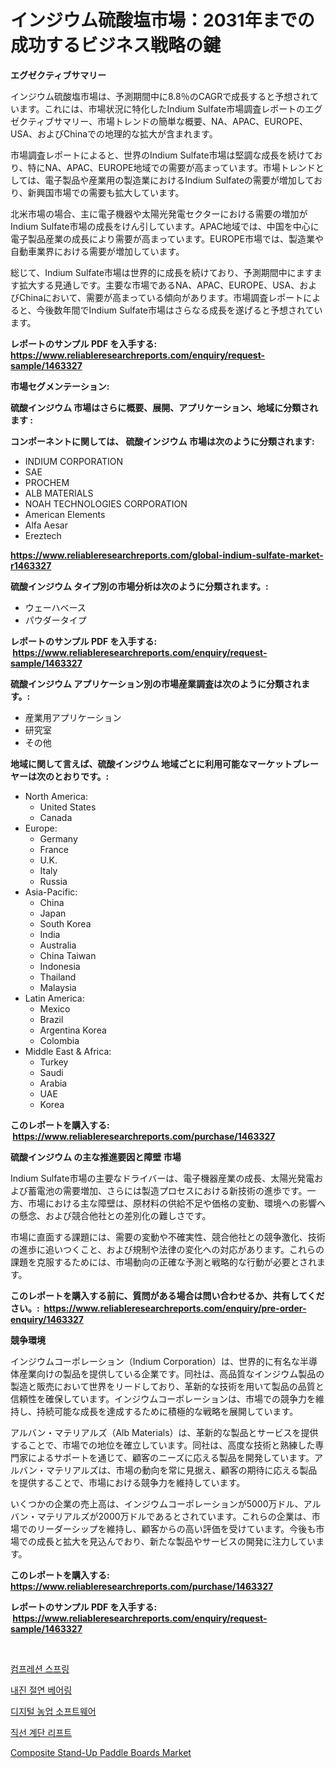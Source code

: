 <p><h1>インジウム硫酸塩市場：2031年までの成功するビジネス戦略の鍵</h1></p><p><strong>エグゼクティブサマリー</strong></p>
<p><p>インジウム硫酸塩市場は、予測期間中に8.8％のCAGRで成長すると予想されています。これには、市場状況に特化したIndium Sulfate市場調査レポートのエグゼクティブサマリー、市場トレンドの簡単な概要、NA、APAC、EUROPE、USA、およびChinaでの地理的な拡大が含まれます。</p><p>市場調査レポートによると、世界のIndium Sulfate市場は堅調な成長を続けており、特にNA、APAC、EUROPE地域での需要が高まっています。市場トレンドとしては、電子製品や産業用の製造業におけるIndium Sulfateの需要が増加しており、新興国市場での需要も拡大しています。</p><p>北米市場の場合、主に電子機器や太陽光発電セクターにおける需要の増加がIndium Sulfate市場の成長をけん引しています。APAC地域では、中国を中心に電子製品産業の成長により需要が高まっています。EUROPE市場では、製造業や自動車業界における需要が増加しています。</p><p>総じて、Indium Sulfate市場は世界的に成長を続けており、予測期間中にますます拡大する見通しです。主要な市場であるNA、APAC、EUROPE、USA、およびChinaにおいて、需要が高まっている傾向があります。市場調査レポートによると、今後数年間でIndium Sulfate市場はさらなる成長を遂げると予想されています。</p></p>
<p><strong>レポートのサンプル PDF を入手する: <a href="https://www.reliableresearchreports.com/enquiry/request-sample/1463327">https://www.reliableresearchreports.com/enquiry/request-sample/1463327</a></strong></p>
<p><strong>市場セグメンテーション:</strong></p>
<p><strong> 硫酸インジウム 市場はさらに概要、展開、アプリケーション、地域に分類されます :</strong></p>
<p><strong>コンポーネントに関しては、 硫酸インジウム 市場は次のように分類されます: &nbsp;</strong></p>
<p><ul><li>INDIUM CORPORATION</li><li>SAE</li><li>PROCHEM</li><li>ALB MATERIALS</li><li>NOAH TECHNOLOGIES CORPORATION</li><li>American Elements</li><li>Alfa Aesar</li><li>Ereztech</li></ul></p>
<p><strong><a href="https://www.reliableresearchreports.com/global-indium-sulfate-market-r1463327">https://www.reliableresearchreports.com/global-indium-sulfate-market-r1463327</a></strong></p>
<p><strong> 硫酸インジウム タイプ別の市場分析は次のように分類されます。:</strong></p>
<p><ul><li>ウェーハベース</li><li>パウダータイプ</li></ul></p>
<p><strong>レポートのサンプル PDF を入手する: &nbsp;<a href="https://www.reliableresearchreports.com/enquiry/request-sample/1463327">https://www.reliableresearchreports.com/enquiry/request-sample/1463327</a></strong></p>
<p><strong> 硫酸インジウム アプリケーション別の市場産業調査は次のように分類されます。:</strong></p>
<p><ul><li>産業用アプリケーション</li><li>研究室</li><li>その他</li></ul></p>
<p><strong>地域に関して言えば、硫酸インジウム 地域ごとに利用可能なマーケットプレーヤーは次のとおりです。:</strong></p>
<p><ul>
    <li>
        North America:
        <ul>
            <li>United States</li>
            <li>Canada</li>
        </ul>
    </li>
    <li>
        Europe:
        <ul>
            <li>Germany</li>
            <li>France</li>
            <li>U.K.</li>
            <li>Italy</li>
            <li>Russia</li>
        </ul>
    </li>
    <li>
        Asia-Pacific:
        <ul>
            <li>China</li>
            <li>Japan</li>
            <li>South Korea</li>
            <li>India</li>
            <li>Australia</li>
            <li>China Taiwan</li>
            <li>Indonesia</li>
            <li>Thailand</li>
            <li>Malaysia</li>
        </ul>
    </li>
    <li>
        Latin America:
        <ul>
            <li>Mexico</li>
            <li>Brazil</li>
            <li>Argentina Korea</li>
            <li>Colombia</li>
        </ul>
    </li>
    <li>
        Middle East & Africa:
        <ul>
            <li>Turkey</li>
            <li>Saudi</li>
            <li>Arabia</li>
            <li>UAE</li>
            <li>Korea</li>
        </ul>
    </li>
    </ul></p>
<p><strong>このレポートを購入する: &nbsp;<a href="https://www.reliableresearchreports.com/purchase/1463327">https://www.reliableresearchreports.com/purchase/1463327</a></strong></p>
<p><strong>硫酸インジウム の主な推進要因と障壁 市場</strong></p>
<p><p>Indium Sulfate市場の主要なドライバーは、電子機器産業の成長、太陽光発電および蓄電池の需要増加、さらには製造プロセスにおける新技術の進歩です。一方、市場における主な障壁は、原材料の供給不足や価格の変動、環境への影響への懸念、および競合他社との差別化の難しさです。</p><p>市場に直面する課題には、需要の変動や不確実性、競合他社との競争激化、技術の進歩に追いつくこと、および規制や法律の変化への対応があります。これらの課題を克服するためには、市場動向の正確な予測と戦略的な行動が必要とされます。</p></p>
<p><strong>このレポートを購入する前に、質問がある場合は問い合わせるか、共有してください。:&nbsp; <a href="https://www.reliableresearchreports.com/enquiry/pre-order-enquiry/1463327">https://www.reliableresearchreports.com/enquiry/pre-order-enquiry/1463327</a></strong></p>
<p><strong>競争環境</strong></p>
<p><p>インジウムコーポレーション（Indium Corporation）は、世界的に有名な半導体産業向けの製品を提供している企業です。同社は、高品質なインジウム製品の製造と販売において世界をリードしており、革新的な技術を用いて製品の品質と信頼性を確保しています。インジウムコーポレーションは、市場での競争力を維持し、持続可能な成長を達成するために積極的な戦略を展開しています。</p><p>アルバン・マテリアルズ（Alb Materials）は、革新的な製品とサービスを提供することで、市場での地位を確立しています。同社は、高度な技術と熟練した専門家によるサポートを通じて、顧客のニーズに応える製品を開発しています。アルバン・マテリアルズは、市場の動向を常に見据え、顧客の期待に応える製品を提供することで、市場における競争力を維持しています。</p><p>いくつかの企業の売上高は、インジウムコーポレーションが5000万ドル、アルバン・マテリアルズが2000万ドルであるとされています。これらの企業は、市場でのリーダーシップを維持し、顧客からの高い評価を受けています。今後も市場での成長と拡大を見込んでおり、新たな製品やサービスの開発に注力しています。</p></p>
<p><strong>このレポートを購入する: &nbsp; <a href="https://www.reliableresearchreports.com/purchase/1463327">https://www.reliableresearchreports.com/purchase/1463327</a></strong></p>
<p><strong>レポートのサンプル PDF を入手する: &nbsp;<a href="https://www.reliableresearchreports.com/enquiry/request-sample/1463327">https://www.reliableresearchreports.com/enquiry/request-sample/1463327</a></strong><strong></strong></p>
<p>&nbsp;</p>
<p><p><a href="https://medium.com/@jackieshlerin9805/quot-%EC%95%95%EC%B6%95-%EC%8A%A4%ED%94%84%EB%A7%81-%EC%8B%9C%EC%9E%A5-%EB%B3%B4%EA%B3%A0%EC%84%9C%EB%8A%94-%EC%9D%B4-%EC%8B%9C%EC%9E%A5%EC%9D%98-%EC%B5%9C%EC%8B%A0-%ED%8A%B8%EB%A0%8C%EB%93%9C%EC%99%80-%EC%84%B1%EC%9E%A5-%EA%B8%B0%ED%9A%8C%EB%A5%BC-%EB%B3%B4%EC%97%AC%EC%A4%8D%EB%8B%88%EB%8B%A4-quot-d709ea06d2d7">컴프레션 스프링</a></p><p><a href="https://medium.com/@jadenraynor/%EC%A7%80%EC%A7%84-%EB%82%A8%EC%9C%A0-%EB%B2%A0%EC%96%B4%EB%A7%81-%EC%8B%9C%EC%9E%A5%EC%9D%80-%EC%8B%9C%EC%9E%A5-%EC%A0%90%EC%9C%A0%EC%9C%A8-%EC%8B%9C%EC%9E%A5-%EB%8F%99%ED%96%A5-%EB%B0%8F-%EC%8B%9C%EC%9E%A5-%EC%84%B1%EC%9E%A5%EC%97%90-%EB%8C%80%ED%95%9C-%EC%A0%95%EB%B3%B4%EB%A5%BC-%EC%A0%9C%EA%B3%B5%ED%95%A9%EB%8B%88%EB%8B%A4-6e21026da291">내진 절연 베어링</a></p><p><a href="https://github.com/Elenrrera7685/Market-Research-Report-List-1/blob/main/929595628384.md">디지털 농업 소프트웨어</a></p><p><a href="https://github.com/sammyUltyylrich9067856/Market-Research-Report-List-1/blob/main/191936228385.md">직선 계단 리프트</a></p><p><a href="https://www.linkedin.com/pulse/composite-stand-up-paddle-boards-market-report-reveals-latest-8fjlc?trackingId=MD1uhdHzZ5NRhhRn3Hb%2F2w%3D%3D">Composite Stand-Up Paddle Boards Market</a></p></p>